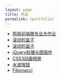 ```yaml
---
layout: page
title: 作品
permalink: /portfolio/
---
```


<ul>
	<li><a href="http://leighcc.github.io/portfolio/EDU/index.html">网易前端微专业大作业</a></li>
	<li><a href="http://leighcc.github.io/portfolio/DEMO/rollingBox/index.html">滚动的盒子</a></li>
	<li><a href="http://leighcc.github.io/portfolio/DEMO/rollingBox/index.html">滚动的盒子</a></li>
	<li><a href="http://leighcc.github.io/portfolio/DEMO/%E8%BD%AE%E6%92%AD%E5%A4%B4%E5%9B%BE_jQuery.html">jQuery轮播头图插件</a></li>
	<li><a href="http://leighcc.github.io/portfolio/DEMO/CSS3%E5%8A%A8%E7%94%BB.html">CSS3动画相册</a></li>
	<li><a href="http://leighcc.github.io/portfolio/DEMO/ripple.html">水波按钮</a></li>
	<li><a href="http://codepen.io/leighcc/pen/YGmVaz">Fibonacci</a></li>
</ul>
